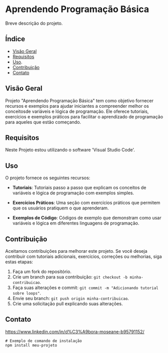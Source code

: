 # Aprendendo Programação Básica

Breve descrição do projeto.

## Índice

- [Visão Geral](#visão-geral)
- [Requisitos](#requisitos)
- [Uso](#uso).
- [Contribuição](#contribuição)
- [Contato](#contato)

## Visão Geral

 Projeto "Aprendendo Programação Básica" tem como objetivo fornecer recursos e exemplos para ajudar iniciantes a compreender melhor
 os conceitosde variáveis e lógica de programação. Ele oferece tutoriais, exercícios e exemplos práticos para facilitar o aprendizado de programação para aqueles que estão começando.


## Requisitos

Neste Projeto estou utilizando o software 'Visual Studio Code'.

## Uso

O projeto fornece os seguintes recursos:

- **Tutoriais**: Tutoriais passo a passo que explicam os conceitos de variáveis e lógica de programação com exemplos simples.

- **Exercícios Práticos**: Uma seção com exercícios práticos que permitem que os usuários pratiquem o que aprenderam.

- **Exemplos de Código**: Códigos de exemplo que demonstram como usar variáveis e lógica em diferentes linguagens de programação.


## Contribuição

Aceitamos contribuições para melhorar este projeto. Se você deseja contribuir com tutoriais adicionais, exercícios, correções ou melhorias, siga estas etapas:

1. Faça um fork do repositório.
2. Crie um branch para sua contribuição: `git checkout -b minha-contribuicao`.
3. Faça suas alterações e commit: `git commit -m "Adicionando tutorial sobre loops"`.
4. Envie seu branch: `git push origin minha-contribuicao`.
5. Crie uma solicitação pull explicando suas alterações.



## Contato
https://www.linkedin.com/in/d%C3%A9bora-moseane-b95791152/

```shell
# Exemplo de comando de instalação
npm install meu-projeto

